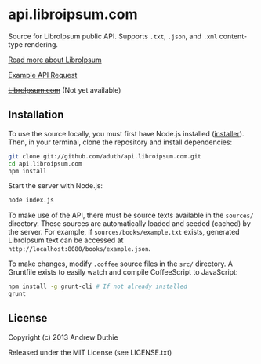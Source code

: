 # api.libroipsum.com

Source for LibroIpsum public API. Supports `.txt`, `.json`, and `.xml` content-type rendering.

[Read more about LibroIpsum](http://github.com/aduth/LibroIpsum)

[Example API Request](http://api.libroipsum.com/books/cicero.json?words=80&paragraphs=2)

~~[LibroIpsum.com](http://www.libroipsum.com)~~ (Not yet available)

## Installation

To use the source locally, you must first have Node.js installed ([installer](http://nodejs.org/download/)). Then, in your terminal, clone the repository and install dependencies:

```bash
git clone git://github.com/aduth/api.libroipsum.com.git
cd api.libroipsum.com
npm install
```

Start the server with Node.js:

```bash
node index.js
```

To make use of the API, there must be source texts available in the `sources/` directory. These sources are automatically loaded and seeded (cached) by the server. For example, if `sources/books/example.txt` exists, generated LibroIpsum text can be accessed at `http://localhost:8080/books/example.json`.

To make changes, modify `.coffee` source files in the `src/` directory. A Gruntfile exists to easily watch and compile CoffeeScript to JavaScript:

```bash
npm install -g grunt-cli # If not already installed
grunt
```

## License

Copyright (c) 2013 Andrew Duthie

Released under the MIT License (see LICENSE.txt)
